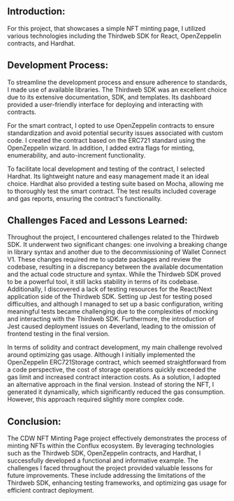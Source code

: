 ## Introduction:

For this project, that showcases a simple NFT minting page, I utilized various technologies including the Thirdweb SDK for React, OpenZeppelin contracts, and Hardhat.

## Development Process:

To streamline the development process and ensure adherence to standards, I made use of available libraries. The Thirdweb SDK was an excellent choice due to its extensive documentation, SDK, and templates. Its dashboard provided a user-friendly interface for deploying and interacting with contracts.

For the smart contract, I opted to use OpenZeppelin contracts to ensure standardization and avoid potential security issues associated with custom code. I created the contract based on the ERC721 standard using the OpenZeppelin wizard. In addition, I added extra flags for minting, enumerability, and auto-increment functionality.

To facilitate local development and testing of the contract, I selected Hardhat. Its lightweight nature and easy management made it an ideal choice. Hardhat also provided a testing suite based on Mocha, allowing me to thoroughly test the smart contract. The test results included coverage and gas reports, ensuring the contract's functionality.

## Challenges Faced and Lessons Learned:

Throughout the project, I encountered challenges related to the Thirdweb SDK. It underwent two significant changes: one involving a breaking change in library syntax and another due to the decommissioning of Wallet Connect V1. These changes required me to update packages and review the codebase, resulting in a discrepancy between the available documentation and the actual code structure and syntax. While the Thirdweb SDK proved to be a powerful tool, it still lacks stability in terms of its codebase. Additionally, I discovered a lack of testing resources for the React/Next application side of the Thirdweb SDK. Setting up Jest for testing posed difficulties, and although I managed to set up a basic configuration, writing meaningful tests became challenging due to the complexities of mocking and interacting with the Thirdweb SDK. Furthermore, the introduction of Jest caused deployment issues on 4everland, leading to the omission of frontend testing in the final version.

In terms of solidity and contract development, my main challenge revolved around optimizing gas usage. Although I initially implemented the OpenZeppelin ERC721Storage contract, which seemed straightforward from a code perspective, the cost of storage operations quickly exceeded the gas limit and increased contract interaction costs. As a solution, I adopted an alternative approach in the final version. Instead of storing the NFT, I generated it dynamically, which significantly reduced the gas consumption. However, this approach required slightly more complex code.

## Conclusion:

The CDW NFT Minting Page project effectively demonstrates the process of minting NFTs within the Conflux ecosystem. By leveraging technologies such as the Thirdweb SDK, OpenZeppelin contracts, and Hardhat, I successfully developed a functional and informative example. The challenges I faced throughout the project provided valuable lessons for future improvements. These include addressing the limitations of the Thirdweb SDK, enhancing testing frameworks, and optimizing gas usage for efficient contract deployment.